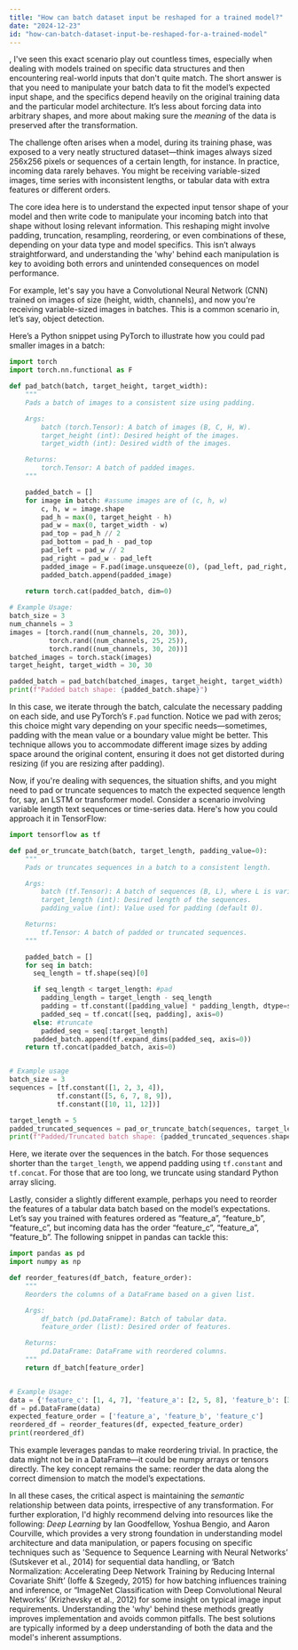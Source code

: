 ```yaml
---
title: "How can batch dataset input be reshaped for a trained model?"
date: "2024-12-23"
id: "how-can-batch-dataset-input-be-reshaped-for-a-trained-model"
---
```


,  I've seen this exact scenario play out countless times, especially when dealing with models trained on specific data structures and then encountering real-world inputs that don't quite match. The short answer is that you need to manipulate your batch data to fit the model’s expected input shape, and the specifics depend heavily on the original training data and the particular model architecture. It’s less about forcing data into arbitrary shapes, and more about making sure the *meaning* of the data is preserved after the transformation.

The challenge often arises when a model, during its training phase, was exposed to a very neatly structured dataset—think images always sized 256x256 pixels or sequences of a certain length, for instance. In practice, incoming data rarely behaves. You might be receiving variable-sized images, time series with inconsistent lengths, or tabular data with extra features or different orders.

The core idea here is to understand the expected input tensor shape of your model and then write code to manipulate your incoming batch into that shape without losing relevant information. This reshaping might involve padding, truncation, resampling, reordering, or even combinations of these, depending on your data type and model specifics. This isn’t always straightforward, and understanding the 'why' behind each manipulation is key to avoiding both errors and unintended consequences on model performance.

For example, let's say you have a Convolutional Neural Network (CNN) trained on images of size (height, width, channels), and now you're receiving variable-sized images in batches. This is a common scenario in, let’s say, object detection.

Here’s a Python snippet using PyTorch to illustrate how you could pad smaller images in a batch:

```python
import torch
import torch.nn.functional as F

def pad_batch(batch, target_height, target_width):
    """
    Pads a batch of images to a consistent size using padding.

    Args:
        batch (torch.Tensor): A batch of images (B, C, H, W).
        target_height (int): Desired height of the images.
        target_width (int): Desired width of the images.

    Returns:
        torch.Tensor: A batch of padded images.
    """

    padded_batch = []
    for image in batch: #assume images are of (c, h, w)
        c, h, w = image.shape
        pad_h = max(0, target_height - h)
        pad_w = max(0, target_width - w)
        pad_top = pad_h // 2
        pad_bottom = pad_h - pad_top
        pad_left = pad_w // 2
        pad_right = pad_w - pad_left
        padded_image = F.pad(image.unsqueeze(0), (pad_left, pad_right, pad_top, pad_bottom), 'constant', 0)
        padded_batch.append(padded_image)
    
    return torch.cat(padded_batch, dim=0)

# Example Usage:
batch_size = 3
num_channels = 3
images = [torch.rand((num_channels, 20, 30)), 
          torch.rand((num_channels, 25, 25)),
          torch.rand((num_channels, 30, 20))]
batched_images = torch.stack(images)
target_height, target_width = 30, 30

padded_batch = pad_batch(batched_images, target_height, target_width)
print(f"Padded batch shape: {padded_batch.shape}")

```

In this case, we iterate through the batch, calculate the necessary padding on each side, and use PyTorch’s `F.pad` function. Notice we pad with zeros; this choice might vary depending on your specific needs—sometimes, padding with the mean value or a boundary value might be better. This technique allows you to accommodate different image sizes by adding space around the original content, ensuring it does not get distorted during resizing (if you are resizing after padding).

Now, if you're dealing with sequences, the situation shifts, and you might need to pad or truncate sequences to match the expected sequence length for, say, an LSTM or transformer model. Consider a scenario involving variable length text sequences or time-series data. Here's how you could approach it in TensorFlow:

```python
import tensorflow as tf

def pad_or_truncate_batch(batch, target_length, padding_value=0):
    """
    Pads or truncates sequences in a batch to a consistent length.

    Args:
        batch (tf.Tensor): A batch of sequences (B, L), where L is variable.
        target_length (int): Desired length of the sequences.
        padding_value (int): Value used for padding (default 0).

    Returns:
        tf.Tensor: A batch of padded or truncated sequences.
    """

    padded_batch = []
    for seq in batch:
      seq_length = tf.shape(seq)[0]

      if seq_length < target_length: #pad
        padding_length = target_length - seq_length
        padding = tf.constant([padding_value] * padding_length, dtype=seq.dtype)
        padded_seq = tf.concat([seq, padding], axis=0)
      else: #truncate
        padded_seq = seq[:target_length]
      padded_batch.append(tf.expand_dims(padded_seq, axis=0))
    return tf.concat(padded_batch, axis=0)


# Example usage
batch_size = 3
sequences = [tf.constant([1, 2, 3, 4]),
            tf.constant([5, 6, 7, 8, 9]),
            tf.constant([10, 11, 12])]

target_length = 5
padded_truncated_sequences = pad_or_truncate_batch(sequences, target_length)
print(f"Padded/Truncated batch shape: {padded_truncated_sequences.shape}")
```

Here, we iterate over the sequences in the batch. For those sequences shorter than the `target_length`, we append padding using `tf.constant` and `tf.concat`. For those that are too long, we truncate using standard Python array slicing.

Lastly, consider a slightly different example, perhaps you need to reorder the features of a tabular data batch based on the model’s expectations. Let’s say you trained with features ordered as “feature_a”, “feature_b”, “feature_c”, but incoming data has the order “feature_c”, “feature_a”, “feature_b”. The following snippet in pandas can tackle this:

```python
import pandas as pd
import numpy as np

def reorder_features(df_batch, feature_order):
    """
    Reorders the columns of a DataFrame based on a given list.

    Args:
        df_batch (pd.DataFrame): Batch of tabular data.
        feature_order (list): Desired order of features.

    Returns:
        pd.DataFrame: DataFrame with reordered columns.
    """
    return df_batch[feature_order]


# Example Usage:
data = {'feature_c': [1, 4, 7], 'feature_a': [2, 5, 8], 'feature_b': [3, 6, 9]}
df = pd.DataFrame(data)
expected_feature_order = ['feature_a', 'feature_b', 'feature_c']
reordered_df = reorder_features(df, expected_feature_order)
print(reordered_df)
```

This example leverages pandas to make reordering trivial. In practice, the data might not be in a DataFrame—it could be numpy arrays or tensors directly. The key concept remains the same: reorder the data along the correct dimension to match the model’s expectations.

In all these cases, the critical aspect is maintaining the *semantic* relationship between data points, irrespective of any transformation. For further exploration, I'd highly recommend delving into resources like the following: *Deep Learning* by Ian Goodfellow, Yoshua Bengio, and Aaron Courville, which provides a very strong foundation in understanding model architecture and data manipulation, or papers focusing on specific techniques such as 'Sequence to Sequence Learning with Neural Networks’ (Sutskever et al., 2014) for sequential data handling, or ‘Batch Normalization: Accelerating Deep Network Training by Reducing Internal Covariate Shift’ (Ioffe & Szegedy, 2015) for how batching influences training and inference, or “ImageNet Classification with Deep Convolutional Neural Networks’ (Krizhevsky et al., 2012) for some insight on typical image input requirements. Understanding the 'why' behind these methods greatly improves implementation and avoids common pitfalls. The best solutions are typically informed by a deep understanding of both the data and the model's inherent assumptions.
